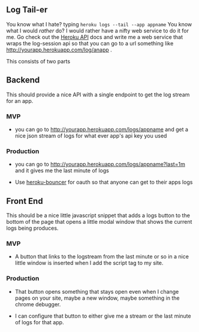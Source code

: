 ## Log Tail-er
You know what I hate? typing `heroku logs --tail --app appname` You know what I would *rather* do? I would
rather have a nifty web service to do it for me. 
Go check out the [Heroku API](https://devcenter.heroku.com/articles/platform-api-reference#log-session) 
docs and write me a web service that wraps the log-session api so
that you can go to a url something like http://yourapp.herokuapp.com/log/anapp .

This consists of two parts
## Backend

This should provide a nice API with a single endpoint to get the log stream for an app.


### MVP

* you can go to http://yourapp.herokuapp.com/logs/appname and get a nice json stream of
  logs for what ever app's api key you used
 

### Production

* you can go to http://yourapp.herokuapp.com/logs/appname?last=1m and it gives 
  me the last minute of logs

* Use [heroku-bouncer](https://github.com/heroku/heroku-bouncer) for oauth so that anyone can get to their apps logs


## Front End
This should be a nice little javascript snippet that adds a logs button
to the bottom of the page that opens a little modal window that shows the 
current logs being produces.

### MVP

* A button that links to the logstream from the last minute or so in a nice 
  little window is inserted when I add the script tag to my site.

### Production

* That button opens something that stays open even when I change pages on your site, 
maybe a new window, maybe something in the chrome debugger.

* I can configure that button to either give me a stream or the last minute of logs for that app.
